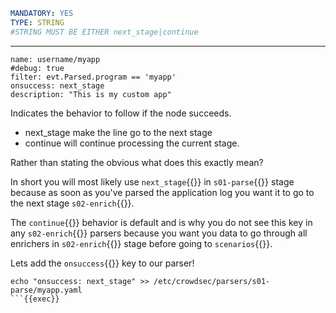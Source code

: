 ```yaml
MANDATORY: YES
TYPE: STRING
#STRING MUST BE EITHER next_stage|continue
```
---
```yaml{4}
name: username/myapp
#debug: true
filter: evt.Parsed.program == 'myapp'
onsuccess: next_stage
description: "This is my custom app"
```
Indicates the behavior to follow if the node succeeds.

- next_stage make the line go to the next stage
- continue will continue processing the current stage.

Rather than stating the obvious what does this exactly mean?

In short you will most likely use `next_stage`{{}} in `s01-parse`{{}} stage because as soon as you've parsed the application log you want it to go to the next stage `s02-enrich`{{}}.

The `continue`{{}} behavior is default and is why you do not see this key in any `s02-enrich`{{}} parsers because you want you data to go through all enrichers in `s02-enrich`{{}} stage before going to `scenarios`{{}}.

Lets add the `onsuccess`{{}} key to our parser!
```
echo "onsuccess: next_stage" >> /etc/crowdsec/parsers/s01-parse/myapp.yaml
```{{exec}}